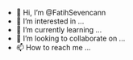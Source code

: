 - 👋 Hi, I’m @FatihSevencann
- 👀 I’m interested in ...
- 🌱 I’m currently learning ...
- 💞️ I’m looking to collaborate on ...
- 📫 How to reach me ...

<!---
FatihSevencann/FatihSevencann is a ✨ special ✨ repository because its `README.md` (this file) appears on your GitHub profile.
You can click the Preview link to take a look at your changes.
--->
